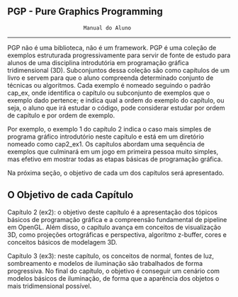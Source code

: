 ## PGP - Pure Graphics Programming
							Manual do Aluno
*************************************************************

PGP não é uma biblioteca, não é um framework. PGP é uma coleção de exemplos estruturada progressivamente para servir de fonte de estudo para alunos de uma disciplina introdutória em programação gráfica tridimensional (3D). Subconjuntos dessa coleção são como capítulos de um livro e servem para que o aluno compreenda determinado conjunto de técnicas ou algoritmos. Cada exemplo é nomeado seguindo o padrão cap<M>_ex<N>, onde <M> identifica o capítulo ou subconjunto de exemplos que o exemplo dado pertence; e <N> indica qual a ordem do exemplo do capítulo, ou seja, o aluno que irá estudar  o código, pode considerar estudar por ordem de capítulo e por ordem de exemplo.

Por exemplo, o exemplo 1 do capítulo 2 indica o caso mais simples de programa gráfico introdutório neste capítulo e está em um diretório nomeado como cap2_ex1. Os capítulos abordam uma sequência de exemplos que culminará em um jogo em primeira pessoa muito simples, mas efetivo em mostrar todas as etapas básicas de programação gráfica.

Na próxima seção, o objetivo de cada um dos capítulos será apresentado.

O Objetivo de cada Capítulo
-

Capítulo 2 (ex2): o objetivo deste capítulo é a apresentação dos tópicos básicos de programação gráfica e a compreensão fundamental de pipeline em  OpenGL. Além disso, o capítulo avança em conceitos de visualização 3D, como projeções ortográficas e perspectiva, algoritmo z-buffer, cores e conceitos básicos de modelagem 3D.

Capítulo 3 (ex3): neste capítulo, os conceitos de normal, fontes de luz, sombreamento e modelos de iluminação são trabalhados de forma progressiva. No final do capítulo, o objetivo é conseguir um cenário com modelos básicos de iluminação, de forma que a aparência dos objetos o mais tridimensional possível.
